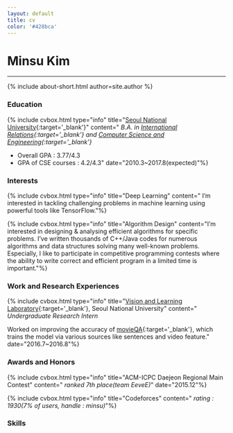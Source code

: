 ```yaml
---
layout: default
title: cv
color: '#428bca'
---
```

# Minsu Kim
<hr/>
{% include about-short.html author=site.author %}

### <span class="icon-book"></span> Education

{% include cvbox.html type="info" title="[Seoul National University](http://en.snu.ac.kr/){:target='_blank'}" content="
*B.A. in [International Relations](http://ir.snu.ac.kr/english/){:target='_blank'} and [Computer Science and Engineering](http://cse.snu.ac.kr/){:target='_blank'}*

* Overall GPA : 3.77/4.3
* GPA of CSE courses : 4.2/4.3" date="2010.3~2017.8(expected)"%}

### <span class="icon-star-full"></span> Interests

{% include cvbox.html type="info" title="Deep Learning" content="
I’m interested in tackling challenging problems in machine learning using powerful tools like TensorFlow."%}

{% include cvbox.html type="info" title="Algorithm Design" content="I’m interested in designing & analysing efficient algorithms for specific problems. I’ve written thousands of C++/Java codes for numerous algorithms and data structures solving many well-known problems.
Especially, I like to participate in competitive programming contests where the ability to write correct and efficient program in a limited time is important."%}

### <span class="icon-lab"></span> Work and Research Experiences

{% include cvbox.html type="info" title="[Vision and Learning Laboratory](http://vision.snu.ac.kr/){:target='_blank'}, Seoul National University" content="
*Undergraduate Research Intern*

Worked on improving the accuracy of [movieQA](http://movieqa.cs.toronto.edu/home/){:target='_blank'}, which trains the model via various sources like sentences and video feature." date="2016.7~2016.8"%}

### <span class="icon-trophy"></span> Awards and Honors

{% include cvbox.html type="info" title="ACM-ICPC Daejeon Regional Main Contest" content="
*ranked 7th place(team EeveE)*" date="2015.12"%}

{% include cvbox.html type="info" title="Codeforces" content="
*rating : 1930(7% of users, handle : minsu)*"%}

### <span class="icon-checkbox-checked"></span> Skills

